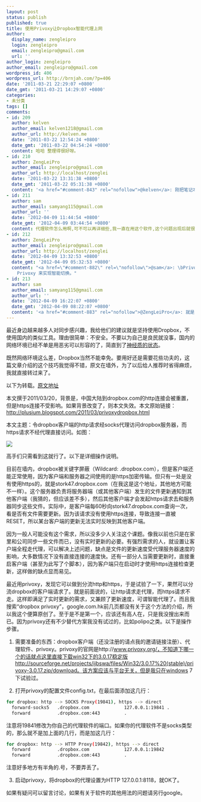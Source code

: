 ```yaml
---
layout: post
status: publish
published: true
title: 使用Privoxy让Dropbox智能代理上网
author:
  display_name: zengleipro
  login: zengleipro
  email: zengleipro@gmail.com
  url: ''
author_login: zengleipro
author_email: zengleipro@gmail.com
wordpress_id: 406
wordpress_url: http://brnjah.com/?p=406
date: '2011-03-21 22:29:07 +0800'
date_gmt: '2011-03-21 14:29:07 +0800'
categories:
- 未分类
tags: []
comments:
- id: 209
  author: kelven
  author_email: kelven1218@gmail.com
  author_url: http://kelven.me
  date: '2011-03-22 12:54:24 +0800'
  date_gmt: '2011-03-22 04:54:24 +0800'
  content: 哈哈 整理得很好呀。
- id: 210
  author: ZengLeiPro
  author_email: zengleipro@gmail.com
  author_url: http://localhost/zenglei
  date: '2011-03-22 13:31:38 +0800'
  date_gmt: '2011-03-22 05:31:38 +0800'
  content: '<a href="#comment-843" rel="nofollow">@kelven</a>: 刚把笔记本搬到办公室来试了一下，成功'
- id: 211
  author: sam
  author_email: samyang115@gmail.com
  author_url: ''
  date: '2012-04-09 11:44:54 +0800'
  date_gmt: '2012-04-09 03:44:54 +0800'
  content: 代理软件怎么用啊,可不可以再详细些,我一直在用这个软件,这个问题出现后就很麻烦
- id: 212
  author: ZengLeiPro
  author_email: zengleipro@gmail.com
  author_url: http://localhost/zenglei
  date: '2012-04-09 13:32:53 +0800'
  date_gmt: '2012-04-09 05:32:53 +0800'
  content: "<a href=\"#comment-882\" rel=\"nofollow\">@sam</a>: \bPrivoxy 本身不能实现代理的，你还是得自己找一个代理软件，再通过
    Privoxy 来实现智能切换。"
- id: 213
  author: sam
  author_email: samyang115@gmail.com
  author_url: ''
  date: '2012-04-09 16:22:07 +0800'
  date_gmt: '2012-04-09 08:22:07 +0800'
  content: '<a href="#comment-883" rel="nofollow">@ZengLeiPro</a>: 就是不会这个代理软件呢,能教下整个过程吗?不想放弃使用DROPBOX'
---
```

最近身边越来越多人对同步感兴趣，我给他们的建议就是坚持使用Dropbox，不使用国内的类似工具。理由很简单：不安全。不要以为自己是良民就没事，国内的网络环境已经不单是用恶劣可以形容的了，简直到了<a href="http://blog.sina.com.cn/s/blog_473d533601017oyy.html" target="_blank">神经质的状态</a>。

既然网络环境这么差，Dropbox当然不能幸免。要用好还是需要花些功夫的，这篇文章介绍的这个技巧我觉得不错，原文在墙外，为了以后给人推荐时省得麻烦，我就直接转过来了。

以下为转载。<a href="http://plusium.blogspot.com/2011/03/privoxydropbox.html" target="_blank">原文地址</a>

本文撰于2011/03/20，背景是，中国大陆到dropbox.com的http连接会被重置，但是https连接不受影响。如果背景改变了，则本文失效。本文原始链接：http://plusium.blogspot.com/2011/03/privoxydropbox.html

本文主题：令dropbox客户端的http请求经socks代理访问dropbox服务器，而https请求不经代理直接访问。如图：

![](http://lh3.ggpht.com/_EBKhIGWdptk/TYWwFpF_R1I/AAAAAAAAACU/xyvWjw2TWtc/1_thumb1.png?imgmax=800)

高手们只需看到这就行了。以下是详细操作说明。

目前在墙内，dropbox被关键字屏蔽（Wildcard: .dropbox.com），但是客户端还能正常使用，因为客户端和服务器之间使用的是https加密传输。但只有一处是没有使用https的，就是stork47.dropbox.com（在我这是这个地址，其他地方可能不一样）。这个服务器负责将服务器端（或其他客户端）发生的文件更新通知到其他客户端（我猜的，但应该差不多），然后其他客户端才会发起https请求去和服务器同步这些文件。实际中，是客户端每60秒向stork47.dropbox.com查询一次，看是否有文件需要更新。因为该请求没有使用https连接，导致连接一直被RESET，所以某台客户端的更新无法实时反映到其他客户端。

因为一般人可能没有这个需求，所以没多少人关注这个课题。像我以前也只是在家里和公司同步一些文件而已，没有实时更新的必要。有强烈需求的人，就设置让客户端全程走代理，可以解决上述问题，缺点是文件的更新速度受代理服务器速度的影响，大多数情况下没有直接连接的速度快。还有一部分人当需要更新时，直接重启客户端（甚至为此写了个脚本），因为客户端只在启动时才使用https连接检查更新，这样做的缺点显而易见。

最近用privoxy，发现它可以做到分流http和https，于是试验了一下，果然可以分流dropbox的客户端请求了。就是前面说的，让http请求走代理，而https请求不走。这样即满足了实时更新的需求，又兼顾了更新速度，可谓智能代理了。而且我搜索&ldquo;dropbox privoxy&rdquo;，google.com.hk前几页都没有关于这个方法的介绍，所以我这个便算原创了。至于是不是第一个，应该还有高人在，只是我没搜出来而已。因为privoxy还有不少替代方案我没有试过的，比如polipo之类。以下是操作步骤。

1. 需要准备的东西：dropbox客户端（还没注册的请点我的邀请链接注册）、代理软件、privoxy。privoxy的官网是http://www.privoxy.org/，不知道下哪一个的话就点这里直接下载win32下的3.0.17稳定版http://sourceforge.net/projects/ijbswa/files/Win32/3.0.17%20(stable)/privoxy-3.0.17.zip/download。该方案应该与平台无关，但是我只在windows 7下试验过。

2. 打开privoxy的配置文件config.txt，在最后面添加这几行：

```bash
for dropbox: http --> SOCKS Proxy(19841), https --> direct
  forward-socks5   .dropbox.com             127.0.0.1:19841 .
  forward          .dropbox.com:443         .
```

注意将19841修改为你自己的代理软件的端口。如果你的代理软件不是socks类型的，那么就不是加上面的几行，而是加这几行：

```bash
for dropbox: http --> HTTP Proxy(19842), https --> direct
  forward          .dropbox.com             127.0.0.1:19842
  forward          .dropbox.com:443         .
```

注意好多地方有半角的.号，不要弄丢了。

3. 启动privoxy，将dropbox的代理设置为HTTP 127.0.0.1:8118，就OK了。

如果有疑问可以留言讨论，如果有关于软件的其他用法的问题请另行google。